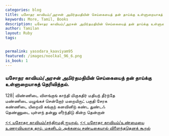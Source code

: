 ```yaml
---  
categories: blog  
title: யசோதர காவியம்/அரசன் அமிர்தமதியின் செய்கையைத் தன் தாய்க்கு உள்ளுறையாகத் தெரிவித்தல்.
keywords: More, Tamil, Books  
description: யசோதர காவியம்/அரசன் அமிர்தமதியின் செய்கையைத் தன் தாய்க்கு உள்ளுறையாகத் தெரிவித்தல்.
author: Tamilan  
layout: Ruby  
tags:     


permalink: yasodara_kaaviyam95  
featured: /images/noolkal_96_6.png  
is_book: 1
---  
```



### யசோதர காவியம்/அரசன் அமிர்தமதியின் செய்கையைத் தன் தாய்க்கு உள்ளுறையாகத் தெரிவித்தல்.

128| விண்ணிடை விளங்குங் காந்தி மிகுகதிர் மதியந் தீர்ந்தே  
மண்ணிடை மழுங்கச் சென்றோர் மறையிருட் பகுதி சேரக  
கண்ணிடை யிறைவி கங்குற் கனவினிற் கண்ட துண்டஃ  
தெண்ணுடை யுள்ளந் தன்னு ளீர்ந்திடு கின்ற தென்றான்

[<< யசோதர காவியம்/சந்திரமதி ஐயுறல்.](yasodara_kaaviyam94) [<< யசோதர காவியம்/உண்மையை உணரவியலாத தாய், மகனிடம் அக்கனவு சண்டிகையால் விளைந்ததெனக் கூறல்](yasodara_kaaviyam96)


